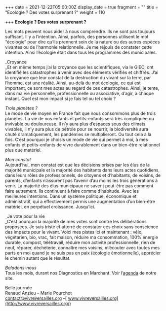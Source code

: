 +++
date = 2021-12-22T05:00:00Z
display_date = true
fragment = ""
title = "Ecologie ? Des votes surprenant ?"
weight = 110

+++
**Ecologie ? Des votes surprenant ?**

Les mots peuvent nous aider à nous comprendre. Ils ne sont pas toujours suffisant. Il y a l’intention. Ainsi, parfois, des personnes utilisent le mot “écologie” pour dire qu’ils prennent soin de la nature ou des autres espèces vivantes ou de l’harmonie relationnelle. Je me réjouis de constater cette intention. Ainsi l’écologie était dans tous les programmes des municipales.

_Croyance  
_Et en même temps j’ai la croyance que les scientifiques, via le GIEC, ont identifié les catastrophes à venir avec des éléments vérifiés et chiffrés. J’ai la croyance que leur constat de la destruction du vivant sur la terre, par l’homme, est une réalité. Ainsi, au-delà du mot écologie, ce qui est important, ce sont mes actes au regard de ces catastrophes. Ainsi, je tente, dans ma vie personnelle, professionnelle ou associative, d’agir, à chaque instant. Quel est mon impact si je fais tel ou tel choix ?

_Trois planètes ?_  
Le mode de vie moyen en France fait que nous consommons plus de trois planètes. La vie de nos enfants et petits-enfants sera très compliquée ou invivable ou douloureuse. Il n’y aura plus d’espaces sous des climats vivables, il n’y aura plus de pétrole pour se nourrir, la biodiversité aura chuté dramatiquement, les pandémies se multiplieront. Ou tout cela à la fois. C’est pourquoi je choisis un mode de vie qui permet à moi, à mes enfants et petits-enfants de vivre durablement dans un bien-être relationnel plus que matériel.

_Mon constat_   
Aujourd’hui, mon constat est que les décisions prises par les élus de la majorité municipale et la majorité des habitants dans leurs actes quotidiens, dans leurs rôles de professionnels, de citoyens et d’habitants, de voisins, de parents, d’enfants n’assurent pas l’avenir d’au moins les trois générations à venir. La majorité des élus municipaux ne savent peut-être pas comment faire autrement. Ils continuent à faire comme d’habitude. Avec les meilleures intentions. Dans un système politique, économique et administratif, qui a effectivement permis une augmentation d’un bien-être matériel, en perpétuel croissance. Jusqu’ici.

_Je vote pour la vie  
_C’est pourquoi la majorité de mes votes sont contre les délibérations proposées. Je suis triste et atterré de constater ces choix sans conscience des impacts pour le vivant. Voici mes pistes ici et maintenant : vélo, végétarien, bio, vrac, fait maison, réduire ma consommation, 100% énergie durable, compost, télétravail, réduire mon activité professionnelle, rien de neuf, réparer, déchèterie, connaître mes voisins, m’écouter avec toutes mes parts en moi quand je ne suis pas en paix (écologie émotionnelle), apprécier le chemin autant que le résultat.

_Baladons-nous_  
Tous les mois, durant nos Diagnostics en Marchant. Voir l’[agenda](https://vivreversailles.org/?page_id=1449) de notre site.

Belle journée  
Renaud Anzieu – Marie Pourchot  
contact@vivreversailles.org –[ www.vivreversailles.org](http://www.vivreversailles.org/)